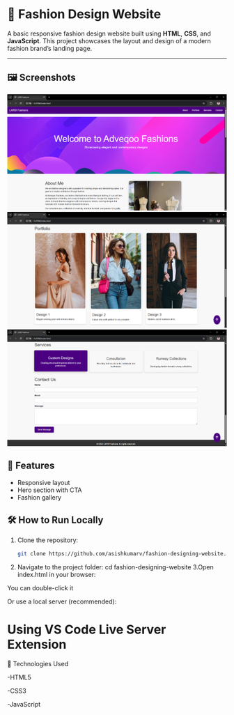 # 💃 Fashion Design Website

A basic responsive fashion design website built using **HTML**, **CSS**, and **JavaScript**. This project showcases the layout and design of a modern fashion brand’s landing page.

---

## 🖼️ Screenshots

![Homepage Screenshot](screens/Screenshot1.png)
![Gallery Screenshot](screens/Screenshot2.png)
![Services Screenshot](screens/Screenshot3.png)

## 🚀 Features

- Responsive layout
- Hero section with CTA
- Fashion gallery

## 🛠️ How to Run Locally

1. Clone the repository:
   ```bash
   git clone https://github.com/asishkumarv/fashion-designing-website.git
2. Navigate to the project folder:
    cd fashion-designing-website
3.Open index.html in your browser:

  You can double-click it

  Or use a local server (recommended):
  # Using VS Code Live Server Extension

📌 Technologies Used

-HTML5

-CSS3 

-JavaScript 

